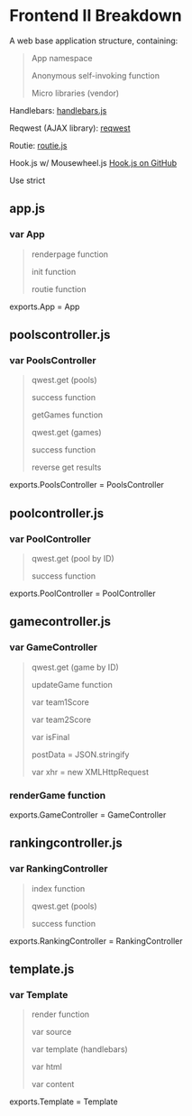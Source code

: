 Frontend II Breakdown
=====================

A web base application structure, containing:

> App namespace
>
> Anonymous self-invoking function
>
> Micro libraries (vendor)

Handlebars: <a href="https://github.com/wycats/handlebars.js/">handlebars.js</a><br />

Reqwest (AJAX library): <a href="https://github.com/ded/reqwest">reqwest</a><br />

Routie: <a href="http://projects.jga.me/routie/">routie.js</a><br />

Hook.js w/ Mousewheel.js <a href="https://github.com/jordansinger/hook.js/">Hook.js on GitHub</a><br />

Use strict

app.js
------

### var App

> renderpage function
>
> init function
>
> routie function

exports.App = App


poolscontroller.js
-----------------

### var PoolsController

> qwest.get (pools)
>
> success function
>
> getGames function
>
> qwest.get (games)
>
> success function
>
> reverse get results

exports.PoolsController = PoolsController


poolcontroller.js
------------------

### var PoolController

> qwest.get (pool by ID)
>
> success function

exports.PoolController = PoolController


gamecontroller.js
-----------------

### var GameController

> qwest.get (game by ID)
>
> updateGame function
>
> var team1Score
>
> var team2Score
>
> var isFinal
>
> postData = JSON.stringify
>
> var xhr = new XMLHttpRequest

### renderGame function

exports.GameController = GameController


rankingcontroller.js
--------------------

### var RankingController

> index function
> 
> qwest.get (pools)
> 
> success function

exports.RankingController = RankingController


template.js
-----------

### var Template
> render function
>
> var source
>
> var template (handlebars)
>
> var html
>
> var content

exports.Template = Template